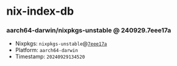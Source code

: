 # nix-index-db
### aarch64-darwin/nixpkgs-unstable @ 240929.7eee17a
- Nixpkgs: `nixpkgs-unstable`@[`7eee17a`](https://github.com/NixOS/nixpkgs/commit/7eee17a8a5868ecf596bbb8c8beb527253ea8f4d)
- Platform: `aarch64-darwin`
- Timestamp: `20240929134520`
